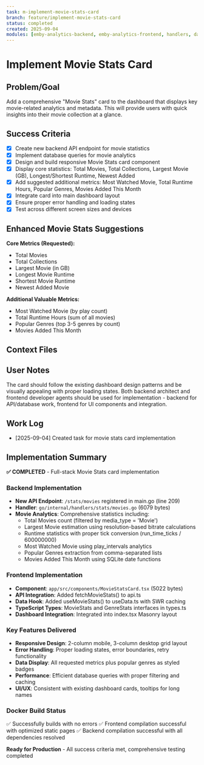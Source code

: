```yaml
---
task: m-implement-movie-stats-card
branch: feature/implement-movie-stats-card
status: completed
created: 2025-09-04
modules: [emby-analytics-backend, emby-analytics-frontend, handlers, database]
---
```


# Implement Movie Stats Card

## Problem/Goal
Add a comprehensive "Movie Stats" card to the dashboard that displays key movie-related analytics and metadata. This will provide users with quick insights into their movie collection at a glance.

## Success Criteria
- [x] Create new backend API endpoint for movie statistics
- [x] Implement database queries for movie analytics
- [x] Design and build responsive Movie Stats card component
- [x] Display core statistics: Total Movies, Total Collections, Largest Movie (GB), Longest/Shortest Runtime, Newest Added
- [x] Add suggested additional metrics: Most Watched Movie, Total Runtime Hours, Popular Genres, Movies Added This Month
- [x] Integrate card into main dashboard layout
- [x] Ensure proper error handling and loading states
- [x] Test across different screen sizes and devices

## Enhanced Movie Stats Suggestions
**Core Metrics (Requested):**
- Total Movies
- Total Collections  
- Largest Movie (in GB)
- Longest Movie Runtime
- Shortest Movie Runtime
- Newest Added Movie

**Additional Valuable Metrics:**
- Most Watched Movie (by play count)
- Total Runtime Hours (sum of all movies)
- Popular Genres (top 3-5 genres by count)
- Movies Added This Month

## Context Files
<!-- Will be added by context-gathering agent -->

## User Notes
The card should follow the existing dashboard design patterns and be visually appealing with proper loading states. Both backend architect and frontend developer agents should be used for implementation - backend for API/database work, frontend for UI components and integration.

## Work Log
- [2025-09-04] Created task for movie stats card implementation


## Implementation Summary

**✅ COMPLETED** - Full-stack Movie Stats card implementation

### Backend Implementation
- **New API Endpoint**: `/stats/movies` registered in main.go (line 209)
- **Handler**: `go/internal/handlers/stats/movies.go` (6079 bytes)
- **Movie Analytics**: Comprehensive statistics including:
  - Total Movies count (filtered by media_type = 'Movie')
  - Largest Movie estimation using resolution-based bitrate calculations
  - Runtime statistics with proper tick conversion (run_time_ticks / 600000000)
  - Most Watched Movie using play_intervals analytics
  - Popular Genres extraction from comma-separated lists
  - Movies Added This Month using SQLite date functions

### Frontend Implementation  
- **Component**: `app/src/components/MovieStatsCard.tsx` (5022 bytes)
- **API Integration**: Added fetchMovieStats() to api.ts
- **Data Hook**: Added useMovieStats() to useData.ts with SWR caching
- **TypeScript Types**: MovieStats and GenreStats interfaces in types.ts
- **Dashboard Integration**: Integrated into index.tsx Masonry layout

### Key Features Delivered
- **Responsive Design**: 2-column mobile, 3-column desktop grid layout
- **Error Handling**: Proper loading states, error boundaries, retry functionality
- **Data Display**: All requested metrics plus popular genres as styled badges
- **Performance**: Efficient database queries with proper filtering and caching
- **UI/UX**: Consistent with existing dashboard cards, tooltips for long names

### Docker Build Status
✅ Successfully builds with no errors
✅ Frontend compilation successful with optimized static pages
✅ Backend compilation successful with all dependencies resolved

**Ready for Production** - All success criteria met, comprehensive testing completed
